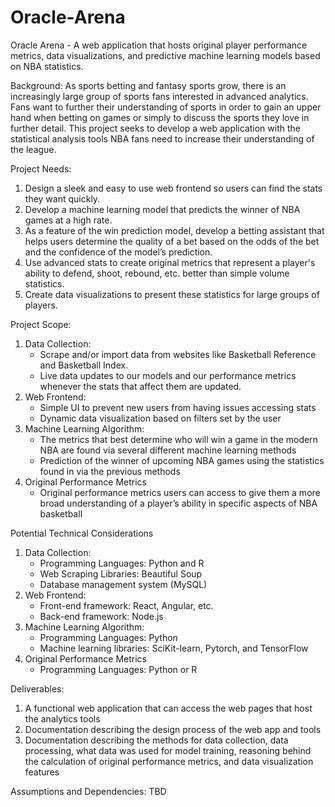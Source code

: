 # Oracle-Arena
Oracle Arena - A web application that hosts original player performance metrics, data visualizations, and predictive machine learning models based on NBA statistics.

Background:
As sports betting and fantasy sports grow, there is an increasingly large group of sports fans interested in advanced analytics. Fans want to further their understanding of sports in order to gain an upper hand when betting on games or simply to discuss the sports they love in further detail. This project seeks to develop a web application with the statistical analysis tools NBA fans need to increase their understanding of the league.

Project Needs:
1. Design a sleek and easy to use web frontend so users can find the stats they want quickly.
2. Develop a machine learning model that predicts the winner of NBA games at a high rate.
3. As a feature of the win prediction model, develop a betting assistant that helps users determine the quality of a bet based on the odds of the bet and the confidence of the model’s prediction.
4. Use advanced stats to create original metrics that represent a player's ability to defend, shoot, rebound, etc. better than simple volume statistics.
5. Create data visualizations to present these statistics for large groups of players.

Project Scope:
1. Data Collection:
	* Scrape and/or import data from websites like Basketball Reference and Basketball Index.
	* Live data updates to our models and our performance metrics whenever the stats that affect them are updated.
2. Web Frontend:
	* Simple UI to prevent new users from having issues accessing stats
	* Dynamic data visualization based on filters set by the user
3. Machine Learning Algorithm:
	* The metrics that best determine who will win a game in the modern NBA are found via several different machine learning methods
	* Prediction of the winner of upcoming NBA games using the statistics found in via the previous methods
4. Original Performance Metrics
	* Original performance metrics users can access to give them a more broad understanding of a player’s ability in specific aspects of NBA basketball

Potential Technical Considerations
1. Data Collection:
	* Programming Languages: Python and R
	* Web Scraping Libraries: Beautiful Soup
	* Database management system (MySQL)
2. Web Frontend:
	* Front-end framework: React, Angular, etc.
	* Back-end framework: Node.js
3. Machine Learning Algorithm:
	* Programming Languages: Python
	* Machine learning libraries: SciKit-learn, Pytorch, and TensorFlow
4. Original Performance Metrics
	* Programming Languages: Python or R

Deliverables:
1. A functional web application that can access the web pages that host the analytics tools
2. Documentation describing the design process of the web app and tools
3. Documentation describing the methods for data collection, data processing, what data was used for model training, reasoning behind the calculation of original performance metrics, and data visualization features

Assumptions and Dependencies:
TBD



